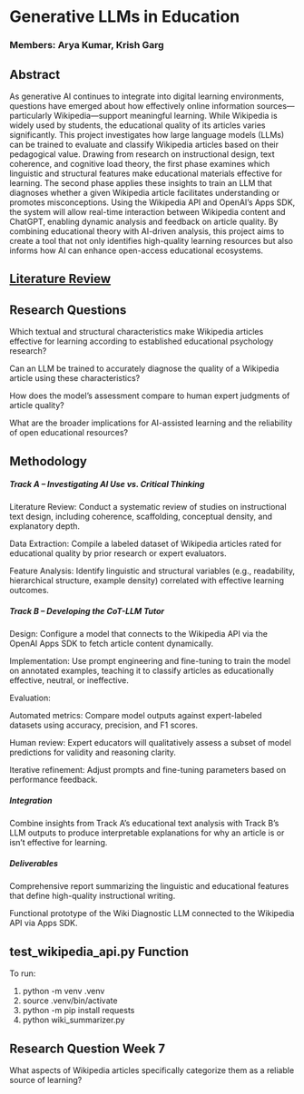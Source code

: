# Generative LLMs in Education

### Members: Arya Kumar, Krish Garg

## Abstract

As generative AI continues to integrate into digital learning environments, questions have emerged about how effectively online information sources—particularly Wikipedia—support meaningful learning. While Wikipedia is widely used by students, the educational quality of its articles varies significantly. This project investigates how large language models (LLMs) can be trained to evaluate and classify Wikipedia articles based on their pedagogical value. Drawing from research on instructional design, text coherence, and cognitive load theory, the first phase examines which linguistic and structural features make educational materials effective for learning. The second phase applies these insights to train an LLM that diagnoses whether a given Wikipedia article facilitates understanding or promotes misconceptions. Using the Wikipedia API and OpenAI’s Apps SDK, the system will allow real-time interaction between Wikipedia content and ChatGPT, enabling dynamic analysis and feedback on article quality. By combining educational theory with AI-driven analysis, this project aims to create a tool that not only identifies high-quality learning resources but also informs how AI can enhance open-access educational ecosystems.

## [Literature Review](https://github.com/arya-kumar1/Generative-LLMs-in-Education/blob/d2a163c46c2a645ca2f7730caebeec6aa2937281/literature-review.md)



## Research Questions

Which textual and structural characteristics make Wikipedia articles effective for learning according to established educational psychology research?

Can an LLM be trained to accurately diagnose the quality of a Wikipedia article using these characteristics?

How does the model’s assessment compare to human expert judgments of article quality?

What are the broader implications for AI-assisted learning and the reliability of open educational resources?

## Methodology

##### Track A – Investigating AI Use vs. Critical Thinking

Literature Review: Conduct a systematic review of studies on instructional text design, including coherence, scaffolding, conceptual density, and explanatory depth.

Data Extraction: Compile a labeled dataset of Wikipedia articles rated for educational quality by prior research or expert evaluators.

Feature Analysis: Identify linguistic and structural variables (e.g., readability, hierarchical structure, example density) correlated with effective learning outcomes.

##### Track B – Developing the CoT-LLM Tutor

Design: Configure a model that connects to the Wikipedia API via the OpenAI Apps SDK to fetch article content dynamically.

Implementation: Use prompt engineering and fine-tuning to train the model on annotated examples, teaching it to classify articles as educationally effective, neutral, or ineffective.

Evaluation:

Automated metrics: Compare model outputs against expert-labeled datasets using accuracy, precision, and F1 scores.

Human review: Expert educators will qualitatively assess a subset of model predictions for validity and reasoning clarity.

Iterative refinement: Adjust prompts and fine-tuning parameters based on performance feedback.

##### Integration

Combine insights from Track A’s educational text analysis with Track B’s LLM outputs to produce interpretable explanations for why an article is or isn’t effective for learning.

##### Deliverables

Comprehensive report summarizing the linguistic and educational features that define high-quality instructional writing.

Functional prototype of the Wiki Diagnostic LLM connected to the Wikipedia API via Apps SDK.

## test_wikipedia_api.py Function
To run:
1. python -m venv .venv
2. source .venv/bin/activate
3. python -m pip install requests
4. python wiki_summarizer.py

## Research Question Week 7

What aspects of Wikipedia articles specifically categorize them as a reliable source of learning?



